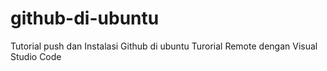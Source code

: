 # github-di-ubuntu
Tutorial push dan Instalasi Github di ubuntu
Turorial Remote dengan Visual Studio Code
